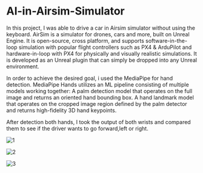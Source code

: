 # AI-in-Airsim-Simulator
In this project, I was able to drive a car in Airsim simulator without using the keyboard. 
AirSim is a simulator for drones, cars and more, built on Unreal Engine. It is open-source, cross platform, and supports software-in-the-loop simulation with popular flight controllers such as PX4 & ArduPilot and hardware-in-loop with PX4 for physically and visually realistic simulations. It is developed as an Unreal plugin that can simply be dropped into any Unreal environment.

In order to achieve the desired goal, i used the MediaPipe for hand detection. MediaPipe Hands utilizes an ML pipeline consisting of multiple models working together: A palm detection model that operates on the full image and returns an oriented hand bounding box. A hand landmark model that operates on the cropped image region defined by the palm detector and returns high-fidelity 3D hand keypoints. 

After detection both hands, I took the output of both wrists and compared them to see if the driver wants to go forward,left or right. 


![1](https://user-images.githubusercontent.com/103439643/171045913-0705b065-cbe7-4aeb-9c4a-30c0c1a4f074.PNG)

![2](https://user-images.githubusercontent.com/103439643/171045920-5b4bae37-1a5c-41ad-94a1-8d2544dad1f1.PNG)

![3](https://user-images.githubusercontent.com/103439643/171045924-31c0f564-1760-4e7f-b95a-8e7035ba9b3e.PNG)
